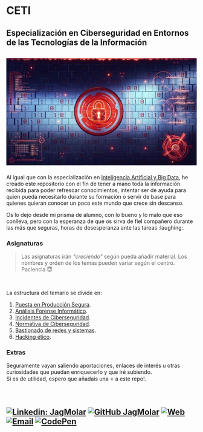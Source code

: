 # CETI
## Especialización en Ciberseguridad en Entornos de las Tecnologías de la Información
![Ciberseguridad en Entornos TI](/security-web.jpg "Ciberseguridad en Entornos TI") 
---
<p>Al igual que con la especialización en <a href="https://github.com/JagMolar/IABD" title="IABD" target="_blank" rel="noopener noreferrer" >Inteligencia Artificial y Big Data</a>, he creado este repositorio 
con el fin de tener a mano toda la información recibida para poder refrescar conocimientos, 
intentar ser de ayuda para quien pueda necesitarlo durante su formación o servir de base para 
quienes quieran conocer un poco este mundo que crece sin descanso.</p>
<p>Os lo dejo desde mi prisma de alumno, con lo bueno y lo malo que eso conlleva, pero con la 
esperanza de que os sirva de fiel compañero durante las más que seguras, horas de 
desesperanza ante las tareas :laughing:.</p>

### Asignaturas

> Las asignaturas irán *"creciendo"* según pueda añadir material. Los nombres y orden de los temas pueden variar según el centro.  
> Paciencia :innocent:

<br />

La estructura del temario se divide en:
1. [Puesta en Producción Segura](./Puesta%20en%20Producción%20Segura/).
2. [Análisis Forense Informático](./Análisis%20Forense%20Informático/).
3. [Incidentes de Ciberseguridad](./Incidentes%20de%20Ciberseguridad/).
4. [Normativa de Ciberseguridad](./Normativa%20de%20Ciberseguridad/).
5. [Bastionado de redes y sistemas](./Bastionado%20de%20redes%20y%20sistemas/).
6. [Hacking ético](./Hacking%20ético/).

### Extras
Seguramente vayan saliendo  aportaciones, enlaces de interés u otras curiosidades que puedan enriquecerlo
 y que iré subiendo.
<br />
Si es de utilidad, espero que añadais una :star: a este repo!.

<br />

[![Linkedin: JagMolar](https://img.shields.io/badge/LinkedIn-juanantoniogarciamuelas-blue?style=flat-square&logo=Linkedin&logoColor=white&link=https://www.linkedin.com/in/juanantoniogarciamuelas)](https://www.linkedin.com/in/juanantoniogarciamuelas)
[![GitHub JagMolar](https://img.shields.io/github/followers/JagMolar?label=follow&style=social)](https://github.com/JagMolar)
[![Web](https://img.shields.io/badge/Web-JagMolar-14a1f0?style=for-the-badge&logo=dev.to&logoColor=white&labelColor=101010)](https://juanantoniogarciamuelas.es)
[![Email](https://img.shields.io/badge/Gmail-D14836?style=for-the-badge&logo=gmail&logoColor=white)](mailto:juangmuelas@gmail.com)
[![CodePen](https://img.shields.io/badge/Codepen-000000?style=for-the-badge&logo=codepen&logoColor=white)](https://codepen.io/jagmolar)
---
<!-- Imagen de <a href="https://pixabay.com/es/users/geralt-9301/?utm_source=link-attribution&utm_medium=referral&utm_campaign=image&utm_content=4694502">Gerd Altmann</a> en <a href="https://pixabay.com/es//?utm_source=link-attribution&utm_medium=referral&utm_campaign=image&utm_content=4694502">Pixabay</a>  -->